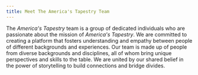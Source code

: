 ```yaml
---
title: Meet The America's Tapestry Team
---
```


The _America's Tapestry_ team is a group of dedicated individuals who are passionate about the mission of _America's Tapestry_. We are committed to creating a platform that fosters understanding and empathy between people of different backgrounds and experiences. Our team is made up of people from diverse backgrounds and disciplines, all of whom bring unique perspectives and skills to the table. We are united by our shared belief in the power of storytelling to build connections and bridge divides.
